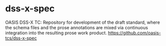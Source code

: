 # dss-x-spec
OASIS DSS-X TC: Repository for development of the draft standard, where the schema files and the prose annotations are mixed via continuous integration into the resulting prose work product. https://github.com/oasis-tcs/dss-x-spec
